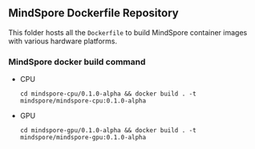 ## MindSpore Dockerfile Repository

This folder hosts all the `Dockerfile` to build MindSpore container images with various hardware platforms.

### MindSpore docker build command

* CPU

    ```
    cd mindspore-cpu/0.1.0-alpha && docker build . -t mindspore/mindspore-cpu:0.1.0-alpha
    ```

* GPU

    ```
    cd mindspore-gpu/0.1.0-alpha && docker build . -t mindspore/mindspore-gpu:0.1.0-alpha
    ```

